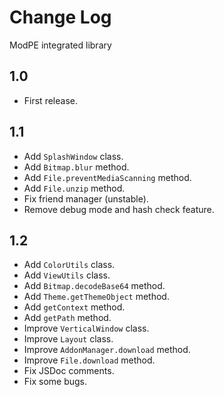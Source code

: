# Change Log
ModPE integrated library

## 1.0
- First release.

## 1.1
- Add `SplashWindow` class.
- Add `Bitmap.blur` method.
- Add `File.preventMediaScanning` method.
- Add `File.unzip` method.
- Fix friend manager (unstable).
- Remove debug mode and hash check feature.

## 1.2
- Add `ColorUtils` class.
- Add `ViewUtils` class.
- Add `Bitmap.decodeBase64` method.
- Add `Theme.getThemeObject` method.
- Add `getContext` method.
- Add `getPath` method.
- Improve `VerticalWindow` class.
- Improve `Layout` class.
- Improve `AddonManager.download` method.
- Improve `File.download` method.
- Fix JSDoc comments.
- Fix some bugs.